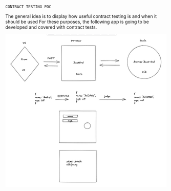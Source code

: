`CONTRACT TESTING POC`

The general idea is to display how useful contract testing is and when it should be used
For these purposes, the following app is going to be developed and covered with contract tests.

![plot](simple_app.jpg)

